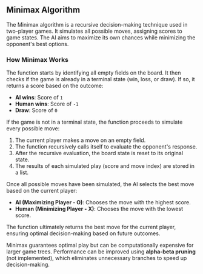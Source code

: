## Minimax Algorithm
The Minimax algorithm is a recursive decision-making technique used in two-player games. It simulates all possible moves, assigning scores to game states. The AI aims to maximize its own chances while minimizing the opponent's best options.

### How Minimax Works
The function starts by identifying all empty fields on the board. It then checks if the game is already in a terminal state (win, loss, or draw). If so, it returns a score based on the outcome:
- **AI wins**: Score of `1`
- **Human wins**: Score of `-1`
- **Draw**: Score of `0`

If the game is not in a terminal state, the function proceeds to simulate every possible move:
1. The current player makes a move on an empty field.
2. The function recursively calls itself to evaluate the opponent's response.
3. After the recursive evaluation, the board state is reset to its original state.
4. The results of each simulated play (score and move index) are stored in a list.

Once all possible moves have been simulated, the AI selects the best move based on the current player:
- **AI (Maximizing Player - O)**: Chooses the move with the highest score.
- **Human (Minimizing Player - X)**: Chooses the move with the lowest score.

The function ultimately returns the best move for the current player, ensuring optimal decision-making based on future outcomes.

Minimax guarantees optimal play but can be computationally expensive for larger game trees. Performance can be improved using **alpha-beta pruning** (not implemented), which eliminates unnecessary branches to speed up decision-making.